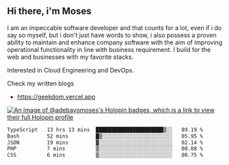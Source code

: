 ## Hi there, i'm Moses

I am an impeccable software developer and that counts for a lot, even if i do say so myself, but i don't just have words to show, i also possess a proven ability to maintain and enhance company software with the aim of improving operational functionality in line with business requirement. I build for the web and businesses with my favorite stacks.

Interested in Cloud Engineering and DevOps.

Check my written blogs
- https://geekdom.vercel.app

[![An image of @adebayomoses's Holopin badges, which is a link to view their full Holopin profile](https://holopin.me/adebayomoses)](https://holopin.io/@adebayomoses)

<!--START_SECTION:waka-->

```txt
TypeScript   13 hrs 13 mins  ██████████████████████▒░░   89.19 %
Bash         52 mins         █▒░░░░░░░░░░░░░░░░░░░░░░░   05.95 %
JSON         19 mins         ▓░░░░░░░░░░░░░░░░░░░░░░░░   02.14 %
PHP          7 mins          ▒░░░░░░░░░░░░░░░░░░░░░░░░   00.88 %
CSS          6 mins          ▒░░░░░░░░░░░░░░░░░░░░░░░░   00.75 %
```

<!--END_SECTION:waka-->
